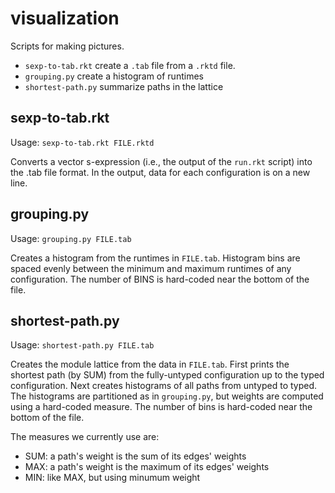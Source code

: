 visualization
=============

Scripts for making pictures.
- `sexp-to-tab.rkt` create a `.tab` file from a `.rktd` file.
- `grouping.py` create a histogram of runtimes
- `shortest-path.py` summarize paths in the lattice

sexp-to-tab.rkt
---------------

Usage: `sexp-to-tab.rkt FILE.rktd`

Converts a vector s-expression (i.e., the output of the `run.rkt` script) into the .tab file format.
In the output, data for each configuration is on a new line.


grouping.py
-----------

Usage: `grouping.py FILE.tab`

Creates a histogram from the runtimes in `FILE.tab`.
Histogram bins are spaced evenly between the minimum and maximum runtimes of any configuration.
The number of BINS is hard-coded near the bottom of the file.


shortest-path.py
----------------

Usage: `shortest-path.py FILE.tab`

Creates the module lattice from the data in `FILE.tab`.
First prints the shortest path (by SUM) from the fully-untyped configuration up to the typed configuration.
Next creates histograms of all paths from untyped to typed.
The histograms are partitioned as in `grouping.py`, but weights are computed using a hard-coded measure.
The number of bins is hard-coded near the bottom of the file.

The measures we currently use are:
- SUM: a path's weight is the sum of its edges' weights
- MAX: a path's weight is the maximum of its edges' weights
- MIN: like MAX, but using minumum weight

